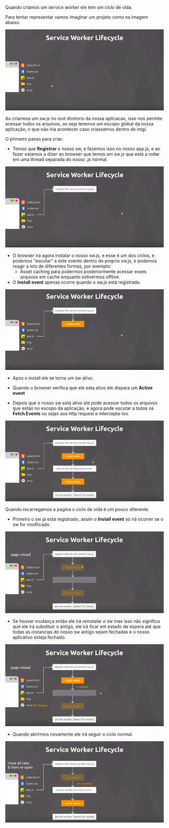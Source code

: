 Quando criamos um service worker ele tem um ciclo de vida.


Para tentar representar vamos imaginar um projeto como na imagem abaixo.

![Um](./img/lessons/1.png)

Ao criarmos um sw.js no root diretorio da nossa aplicacao, isso nos permite acessar todos os arquivos, ou seja teremos um escopo global da nossa aplicação, o que não iria acontecer caso criassemos dentro de img/.

O primeiro passo para criar:

- Temos que **Registrar** o nosso sw, e fazemos isso no nosso app.js, e ao fazer estamos a dizer ao browser que temos um sw.js que está a rodar em uma thread separada do nosso .js normal.

![Dois](./img/lessons/2.png)

- O browser ira agora instalar o nosso sw.js, e esse é um dos ciclos, e podemos "escutar" a este evento dentro do proprio sw.js, e podemos reagir a isto de diferentes formas, por exemplo:
    - Asset caching para podermos posteriormente acessar esses arquivos em cache enquanto estivermos offline.
- O **Install event** apenas ocorre quando o sw.js está registrado.

![Tres](./img/lessons/3.png)

- Apos o install ele se torna um sw ativo.

- Quando o browser verifica que ele esta ativo ele dispara um **Active event**

- Depois que o nosso sw está ativo ele pode acessar todos os arquivos que estão no escopo da aplicação, e agora pode escutar a todos os **Fetch Events** ou sejas aos http request e intercepta-los.

![Quatro](./img/lessons/4.png)

Quando recarregamos a pagina o ciclo de vida é um pouco diferente:

- Primeiro o sw já está registrado, assim o **Install event** só irá ocorrer se o sw for modficado.

![Cinco](./img/lessons/5.png)

- Se houver mudança então ele irá reinstalar o sw mas isso não significa que ele irá substituir o antigo, ele irá ficar em estado de espera até que todas as instancias do nosso sw antigo sejam fechadas e o nosso aplicativo esteja fechado.

![Seis](./img/lessons/6.png)

- Quando abrirmos novamente ele irá seguir o ciclo normal.

![Sete](./img/lessons/7.png)


